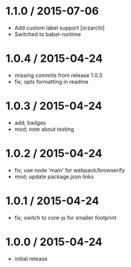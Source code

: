 
1.1.0 / 2015-07-06
==================

  * Add custom label support [orzarchi]
  * Switched to babel-runtime

1.0.4 / 2015-04-24
==================

  * missing commits from release 1.0.3
  * fix; opts formatting in readme

1.0.3 / 2015-04-24
==================

  * add; badges
  * mod; note about testing

1.0.2 / 2015-04-24
==================

  * fix; use node 'main' for webpack/browserify
  * mod; update package.json links

1.0.1 / 2015-04-24
==================

  * fix; switch to core-js for smaller footprint

1.0.0 / 2015-04-24
==================

  * initial release
